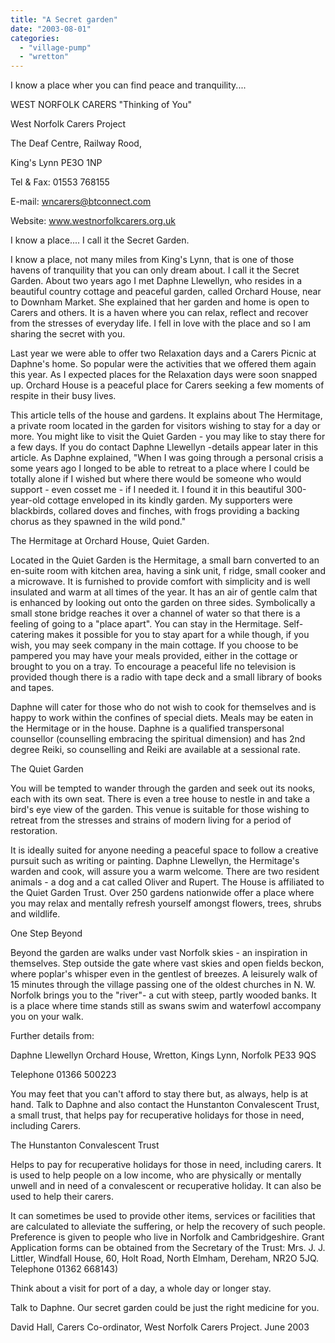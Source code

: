 ```yaml
---
title: "A Secret garden"
date: "2003-08-01"
categories: 
  - "village-pump"
  - "wretton"
---
```


I know a place wher you can find peace and tranquility....

WEST NORFOLK CARERS "Thinking of You"

West Norfolk Carers Project

The Deaf Centre, Railway Rood,

King's Lynn PE3O 1NP

Tel & Fax: 01553 768155

E-mail: wncarers@btconnect.com

Website: www.westnorfolkcarers.org.uk

I know a place.... I call it the Secret Garden.

I know a place, not many miles from King's Lynn, that is one of those havens of tranquility that you can only dream about. I call it the Secret Garden. About two years ago I met Daphne Llewellyn, who resides in a beautiful country cottage and peaceful garden, called Orchard House, near to Downham Market. She explained that her garden and home is open to Carers and others. It is a haven where you can relax, reflect and recover from the stresses of everyday life. I fell in love with the place and so I am sharing the secret with you.

Last year we were able to offer two Relaxation days and a Carers Picnic at Daphne's home. So popular were the activities that we offered them again this year. As I expected places for the Relaxation days were soon snapped up. Orchard House is a peaceful place for Carers seeking a few moments of respite in their busy lives.

This article tells of the house and gardens. It explains about The Hermitage, a private room located in the garden for visitors wishing to stay for a day or more. You might like to visit the Quiet Garden - you may like to stay there for a few days. If you do contact Daphne Llewellyn -details appear later in this article. As Daphne explained, "When I was going through a personal crisis a some years ago I longed to be able to retreat to a place where I could be totally alone if I wished but where there would be someone who would support - even cosset me - if I needed it. I found it in this beautiful 300-year-old cottage enveloped in its kindly garden. My supporters were blackbirds, collared doves and finches, with frogs providing a backing chorus as they spawned in the wild pond."

The Hermitage at Orchard House, Quiet Garden.

Located in the Quiet Garden is the Hermitage, a small barn converted to an en-suite room with kitchen area, having a sink unit, f ridge, small cooker and a microwave. It is furnished to provide comfort with simplicity and is well insulated and warm at all times of the year. It has an air of gentle calm that is enhanced by looking out onto the garden on three sides. Symbolically a small stone bridge reaches it over a channel of water so that there is a feeling of going to a "place apart". You can stay in the Hermitage. Self-catering makes it possible for you to stay apart for a while though, if you wish, you may seek company in the main cottage. If you choose to be pampered you may have your meals provided, either in the cottage or brought to you on a tray. To encourage a peaceful life no television is provided though there is a radio with tape deck and a small library of books and tapes.

Daphne will cater for those who do not wish to cook for themselves and is happy to work within the confines of special diets. Meals may be eaten in the Hermitage or in the house. Daphne is a qualified transpersonal counsellor (counselling embracing the spiritual dimension) and has 2nd degree Reiki, so counselling and Reiki are available at a sessional rate.

The Quiet Garden

You will be tempted to wander through the garden and seek out its nooks, each with its own seat. There is even a tree house to nestle in and take a bird's eye view of the garden. This venue is suitable for those wishing to retreat from the stresses and strains of modern living for a period of restoration.

It is ideally suited for anyone needing a peaceful space to follow a creative pursuit such as writing or painting. Daphne Llewellyn, the Hermitage's warden and cook, will assure you a warm welcome. There are two resident animals - a dog and a cat called Oliver and Rupert. The House is affiliated to the Quiet Garden Trust. Over 250 gardens nationwide offer a place where you may relax and mentally refresh yourself amongst flowers, trees, shrubs and wildlife.

One Step Beyond

Beyond the garden are walks under vast Norfolk skies - an inspiration in themselves. Step outside the gate where vast skies and open fields beckon, where poplar's whisper even in the gentlest of breezes. A leisurely walk of 15 minutes through the village passing one of the oldest churches in N. W. Norfolk brings you to the "river"- a cut with steep, partly wooded banks. It is a place where time stands still as swans swim and waterfowl accompany you on your walk.

Further details from:

Daphne Llewellyn Orchard House, Wretton, Kings Lynn, Norfolk PE33 9QS

Telephone 01366 500223

You may feet that you can't afford to stay there but, as always, help is at hand. Talk to Daphne and also contact the Hunstanton Convalescent Trust, a small trust, that helps pay for recuperative holidays for those in need, including Carers.

The Hunstanton Convalescent Trust

Helps to pay for recuperative holidays for those in need, including carers. It is used to help people on a low income, who are physically or mentally unwell and in need of a convalescent or recuperative holiday. It can also be used to help their carers.

It can sometimes be used to provide other items, services or facilities that are calculated to alleviate the suffering, or help the recovery of such people. Preference is given to people who live in Norfolk and Cambridgeshire. Grant Application forms can be obtained from the Secretary of the Trust: Mrs. J. J. Littler, Windfall House, 60, Holt Road, North Elmham, Dereham, NR2O 5JQ. Telephone 01362 668143)

Think about a visit for port of a day, a whole day or longer stay.

Talk to Daphne. Our secret garden could be just the right medicine for you.

David Hall, Carers Co-ordinator, West Norfolk Carers Project. June 2003
